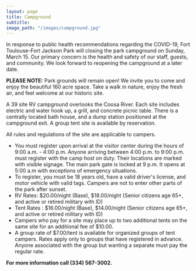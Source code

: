 ```yaml
---
layout: page
title: Campground
subtitle: 
image_path: "/images/campground.jpg"
---
```

In response to public health recommendations regarding the COVID-19, Fort Toulouse-Fort Jackson Park will closing the park campground on Sunday, March 15. Our primary concern is the health and safety of our staff, guests, and community. We look forward to reopening the campground at a later date.

**PLEASE NOTE:** Park grounds will remain open! We invite you to come and enjoy the beautiful 160 acre space. Take a walk in nature, enjoy the fresh air, and feel welcome at our historic site.

A 39 site RV campground overlooks the Coosa River. Each site includes electric and water hook up, a grill, and concrete picnic table. There is a centrally located bath house, and a dump station positioned at the campground exit. A group tent site is available by reservation.

All rules and regulations of the site are applicable to campers.

* You must register upon arrival at the visitor center during the hours of 9:00 a.m. - 4:00 p.m. Anyone arriving between 4:00 p.m. to 9:00 p.m. must register with the camp host on duty. Their locations are marked with visible signage. The main park gate is locked at 9 p.m. It opens at 5:00 a.m with exceptions of emergency situations.
* To register, you must be 18 years old, have a valid driver's license, and motor vehicle with valid tags. Campers are not to enter other parts of the park after sunset.
* RV Rates: $20.00/night (Base), $18.00/night (Senior citizens age 65+, and active or retired military with ID)
* Tent Rates : $16.00/night (Base), $14.00/night (Senior citizens age 65+, and active or retired military with ID)
* Campers who pay for a site may place up to two additional tents on the same site for an additional fee of $10.00.
* A group rate of $7.00/tent is available for organized groups of tent campers. Rates apply only to groups that have registered in advance. Anyone associated with the group but wanting a separate must pay the regular rate.

**For more information call (334) 567-3002.**